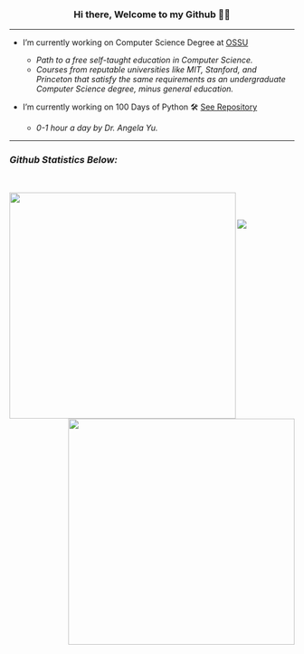 ### <div align="center">Hi there, Welcome to my Github 👋🏼</div>

---
* I’m currently working on Computer Science Degree at [OSSU](https://github.com/ossu)
    - <i>Path to a free self-taught education in Computer Science.
    - Courses from reputable universities like MIT, Stanford, and Princeton that satisfy the same requirements as an undergraduate Computer Science degree, minus general education.</i>

* I’m currently working on 100 Days of Python 🛠 [See Repository](https://github.com/tru-izo/100-day-python)
    - <i>0-1 hour a day by Dr. Angela Yu.

---

### Github Statistics Below:
<br />

[<img align="left" width="400" src="https://github-readme-stats.vercel.app/api?username=tru-izo&show_icons=true"/>](https://github.com/tru-izo/)
[<img align="right" width="400" src="https://github-readme-stats.vercel.app/api/top-langs/?username=tru-izo&layout=compact"/>](https://github.com/tru-izo/github-readme-stats)


<br />
<br />
<p align="left">
  <a href="https://komarev.com/ghpvc/?username=tru-izo&color=brightgreen">
    <img align="center" src="https://komarev.com/ghpvc/?username=tru-izo&color=brightgreen">
  </a>
</p>
  

